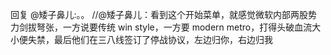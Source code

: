 回复 @矮子鼻儿:。。 //@矮子鼻儿：看到这个开始菜单，就感觉微软内部两股势力剑拔弩张，一方说要传统 win style，一方要 modern metro，打得头破血流大小便失禁，最后他们在三八线签订了停战协议，左边归你，右边归我